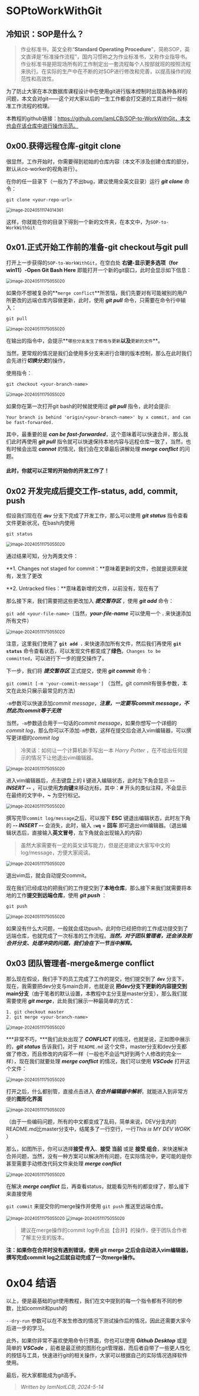 # SOPtoWorkWithGit

## 冷知识：SOP是什么？

> 作业标准书，英文全称“**Standard Operating Procedure**”，简称SOP，英文直译是“标准操作流程”，国内习惯称之为作业标准书，又称作业指导书。作业标准书是把现场所有的工作制定出一套流程每个人按部就班的按照流程来执行。在实际的生产中在不断的对SOP进行修改和完善，以提高操作的规范性和高效性。

为了防止大家在本次数据库课程设计中在使用git进行版本控制时出现各种各样的问题，本文会对git——这个对大家以后的一生工作都会打交道的工具进行一般标准工作流程的梳理。

本教程的github链接：https://github.com/IamLCB/SOP-to-WorkWithGit，本文也会在该仓库中进行操作示范。

## 0x00.获得远程仓库-gitgit clone

很显然，工作开始时，你需要得到初始的仓库内容（本文不涉及创建仓库的部分，默认从co-worker的视角进行）。

在你的任一目录下（一般为了不出bug，建议使用全英文目录）运行 ***git clone*** 命令：

`git clone <your-repo-url>`

<img src="..\..\Images\SOPtoWorkWithGit\00-clone.png" alt="image-20240511174014361" style="zoom:80%;" />

这样，你就能在你的目录下得到一个新的文件夹，在本文中，为`SOP-to-WorkWithGit`

## 0x01.正式开始工作前的准备-git checkout与git pull

打开上一步获得的`SOP-to-WorkWithGit`，在空白处 **右键-显示更多选项（for win11）-Open Git Bash Here** 即能打开一个新的git窗口，此时会显示如下信息：

<img src="..\..\Images\SOPtoWorkWithGit\01-1-gitbash.png" alt="image-20240511175055020" style="zoom:80%;" />

如果你不想被复杂的**`merge conflict`**所苦恼，我们先要对有可能被别的用户所更改的远端仓库内容做更新，此时，使用 ***git pull*** 命令，只需要在命令行中输入：

`git pull`

<img src="..\..\Images\SOPtoWorkWithGit\01-2-pull.png" alt="image-20240511175055020" style="zoom:80%;" />

在输出的指令中，会提示**`哪些分支发生了修改与更新`**以及**`更新的文件`**。

当然，更常规的情况是我们会使用多分支来进行合理的版本控制，那么在此时我们会先进行***切换分支***的操作，

使用指令：

`git checkout <your-branch-name>`

<img src="..\..\Images\SOPtoWorkWithGit\01-3-checkout.png" alt="image-20240511175055020" style="zoom:80%;" />

如果你在第一次打开git bash的时候就使用过 ***git pull*** 指令，此时会提示:

`Your branch is behind 'origin/<your-branch-name>' by x commit, and can be fast-forwarded.`

其中，最重要的是 ***can be fast-forwarded***，这个意味着可以快速合并，那么我们此时再使用 ***git pull*** 指令就可以快速保持本地内容与远程仓库一致了，当然，也有时候会出现 ***cannot*** 的情况，我们会在文章最后讲解处理 ***merge conflict*** 的问题。

#### 此时，你就可以正常的开始你的开发工作了！

## 0x02 开发完成后提交工作-status, add, commit, push

假设我们现在在 ***`dev`*** 分支下完成了开发工作，那么可以使用 ***git status*** 指令查看文件更新状况，在bash内使用

`git status`

<img src="..\..\Images\SOPtoWorkWithGit\02-1-status.png" alt="image-20240511175055020" style="zoom:80%;" />

通过结果可知，分为两类文件：

**1. Changes not staged for commit：**意味着更新的文件，也就是说原来就有，发生了更改

**2. Untracked files：**意味着新增的文件，以前没有，现在有了

那么接下来，我们需要把这些更改加入 ***提交暂存区*** ，使用 ***git add*** 命令：

`git add <your-file-name>`（当然，***your-file-name*** 可以使用一个 **.** 来快速添加所有文件）

<img src="..\..\Images\SOPtoWorkWithGit\02-2-add.png" alt="image-20240511175055020" style="zoom:80%;" />

注意，这里我们使用了 **`git add .`** 来快速添加所有文件，然后我们再使用 **`git status`** 命令查看状态，可以发现文件都变成了**绿色**，`Changes to be committed`，可以进行下一步的提交操作了。

下一步，我们将 ***提交暂存区***  正式提交，使用 ***git commit*** 命令：

`git commit [-m 'your-commit-message']` （当然，git commit有很多参数，本文在此处只展示最常见的方法）

`-m`参数可以快速添加*commit message*，***注意，一定要写commit message，不然此次commit等于无效***

当然，`-m`参数适合用于一句话的*commit message*，如果你想写一个详细的*commit log*，那么你可以不添加`-m`参数，这样在提交后会进入vim编辑器，可以撰写更详细的*commit log*

> 冷笑话：如何让一个计算机新手写出一本 *Harry Potter* ，在不给出任何提示的情况下让他退出vim编辑器。

<img src="..\..\Images\SOPtoWorkWithGit\02-3-commit.png" alt="image-20240511175055020" style="zoom:80%;" />

进入vim编辑器后，点击键盘上的 **i** 键进入编辑状态，此时左下角会显示 ***-- INSERT --*** ，可以使用**方向键**来移动光标，其中：**#** 开头的类似注释，不会显示在最终的文字中，**~** 为空行标记。

<img src="..\..\Images\SOPtoWorkWithGit\02-4-vim.png" alt="image-20240511175055020" style="zoom:80%;" />

撰写完毕`commit log/message`之后，可以按下 **ESC** 键退出编辑状态，此时左下角的 ***-- INSERT --*** 会消失，此时，输入 **`:wq`** + **回车** 即可退出vim编辑器。（退出编辑状态后，直接输入**英文冒号**，左下角就会出现输入的内容）

> 虽然大家需要有一定的英文读写能力，但是还是建议大家写中文的log/message，方便大家阅读。

<img src="..\..\Images\SOPtoWorkWithGit\02-5-exitvim.png" alt="image-20240511175055020" style="zoom:80%;" />

退出vim后，就会自动提交commit。

现在我们已经成功的把我们的工作提交到了**本地仓库**，那么接下来我们就需要将本地的工作**提交到远端仓库**，使用 ***git push*** ：

`git push` 

<img src="..\..\Images\SOPtoWorkWithGit\02-6-push.png" alt="image-20240511175055020" style="zoom:80%;" />

如果没有什么大问题，一般就会成功push，此时你已经把你的工作成功提交到了远端仓库，也就完成了一次标准的工作流程。***当然，对于团队管理者，还会涉及到合并分支、处理冲突的问题，我们会在下一节当中解释。***

## 0x03 团队管理者-merge&merge conflict

那么现在假设，我们手下的员工完成了工作的提交，他们提交到了 **`dev`** 分支下，现在，我需要把dev分支与main合并，也就是说 **把dev分支下更新的内容提交到main分支**（由于笔者的默认设置，本教程中主分支是master分支），那么我们就需要使用 ***git merge***，此处我们展示一种最简单的方式：

```
1. git checkout master
2. git merge <your-branch-name>
```

<img src="..\..\Images\SOPtoWorkWithGit\03-1-conflict.png" alt="image-20240511175055020" style="zoom:80%;" />

***非常不巧，***我们此处出现了 ***CONFLICT*** 的情况，也就是说，正如图中展示的，***git status*** 告诉我们，对于 `README.md` 这个文件，master分支和dev分支都做了修改，而且修改的内容不一样（一般也不会运气好到两个人修改的完全一样），现在我们就要处理 ***merge conflict*** 的情况，我们可以使用 ***VSCode*** 打开这个文件：

<img src="..\..\Images\SOPtoWorkWithGit\03-2-vscode.png" alt="image-20240511175055020" style="zoom:80%;" />

打开之后，什么都别管，直接点击进入 ***在合并编辑器中解析***，就能进入到非常方便的**图形化界面**

<img src="..\..\Images\SOPtoWorkWithGit\03-3-merging.png" alt="image-20240511175055020" style="zoom:80%;" />

（由于一些编码问题，所有的中文都变成了乱码，简单来说，DEV分支内的README.md比master分支中，结尾多了一行空行，一行*This is MY DEV WORK* ）

那么，如图所示，你可以选择**接受 传入**、**接受 当前** 或是 **接受 组合**，来快速解决合并问题，当然，没有一种方案可以解决所有问题，在实际情况中，更可能的是你甚至需要手动修改代码文件来处理 ***merge conflict***

<img src="..\..\Images\SOPtoWorkWithGit\03-4-merge.png" alt="image-20240511175055020" style="zoom:80%;" />

在解决 ***merge conflict*** 后，再查看status，就能看见所有的都变绿了，那么接下来直接使用

`git commit` 来提交你的merge操作并使用 `git push` 推送至远端仓库。

<img src="..\..\Images\SOPtoWorkWithGit\03-5-mergelog.png" alt="image-20240511175055020" style="zoom:80%;" />

<img src="..\..\Images\SOPtoWorkWithGit\03-6-mergesuccess.png" alt="image-20240511175055020" style="zoom:80%;" />

> 建议在merge操作的commit log中点出【合并】的操作，便于团队合作者了解主分支的版本。

**注：如果你在合并时没有遇到错误，使用 git merge 之后会自动进入vim编辑器，撰写完成commit log之后就自动完成了一次merge操作。**

# 0x04 结语

以上，便是最基础的git使用教程，我们在文中提到的每一个指令都有不同的参数，比如commit和push的 

`--dry-run` 参数可以在不发生修改的情况下测试操作后的情况，因此还需要大家今后进一步的学习。

此外，如果你非常不喜欢使用命令行界面，你也可以使用 ***Github Desktop*** 或是简单的 ***VSCode*** ，前者是最正统的图形化git管理器，而后者自带了一些更人性化的按钮与工具，快速进行git的相关操作，大家可以根据自己的实际情况选择软件使用。

最后，祝大家都能成为git高手。



> *Written by IamNotLCB, 2024-5-14*